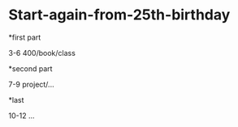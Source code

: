 # Start-again-from-25th-birthday



*first part

3-6
400/book/class

*second part

7-9
project/...

*last

10-12
...
